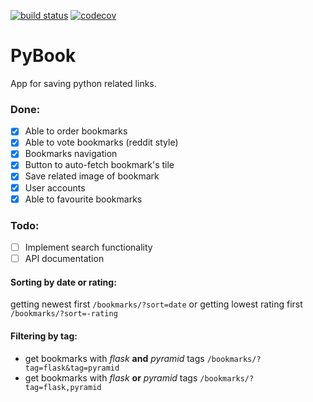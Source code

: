 [![build status](https://gitlab.com/evagelos/PyBook/badges/master/build.svg)](https://gitlab.com/evagelos/PyBook/commits/master) [![codecov](https://codecov.io/gl/evagelos/PyBook/branch/master/graph/badge.svg?token=w1Ca3TbhhS)](https://codecov.io/gl/evagelos/PyBook)
# PyBook
App for saving python related links.


### Done:
- [x] Able to order bookmarks
- [x] Able to vote bookmarks (reddit style)
- [x] Bookmarks navigation
- [x] Button to auto-fetch bookmark's tile
- [x] Save related image of bookmark
- [x] User accounts
- [x] Able to favourite bookmarks

### Todo:
- [ ] Implement search functionality
- [ ] API documentation

#### Sorting by date or rating:
getting newest first `/bookmarks/?sort=date` or getting lowest rating first `/bookmarks/?sort=-rating`

#### Filtering by tag:
* get bookmarks with _flask_ **and** _pyramid_ tags `/bookmarks/?tag=flask&tag=pyramid`
* get bookmarks with _flask_ **or** _pyramid_ tags `/bookmarks/?tag=flask,pyramid`
